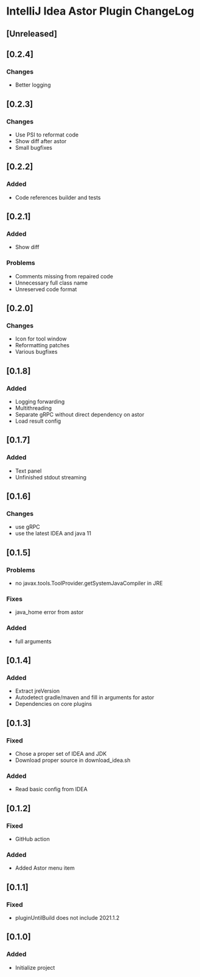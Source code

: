 <!-- Keep a Changelog guide -> https://keepachangelog.com -->

# IntelliJ Idea Astor Plugin ChangeLog

## [Unreleased]
## [0.2.4]
### Changes
- Better logging

## [0.2.3]
### Changes
- Use PSI to reformat code
- Show diff after astor
- Small bugfixes

## [0.2.2]
### Added
- Code references builder and tests

## [0.2.1]
### Added
- Show diff

### Problems
- Comments missing from repaired code
- Unnecessary full class name
- Unreserved code format


## [0.2.0]
### Changes
- Icon for tool window 
- Reformatting patches
- Various bugfixes

## [0.1.8]
### Added
- Logging forwarding
- Multithreading
- Separate gRPC without direct dependency on astor
- Load result config

## [0.1.7]
### Added
- Text panel
- Unfinished stdout streaming

## [0.1.6]
### Changes
- use gRPC
- use the latest IDEA and java 11

## [0.1.5]
### Problems
- no javax.tools.ToolProvider.getSystemJavaCompiler in JRE
### Fixes
- java_home error from astor
### Added
- full arguments

## [0.1.4]
### Added
- Extract jreVersion
- Autodetect gradle/maven and fill in arguments for astor
- Dependencies on core plugins

## [0.1.3]
### Fixed
- Chose a proper set of IDEA and JDK
- Download proper source in download_idea.sh

### Added
- Read basic config from IDEA

## [0.1.2]
### Fixed
- GitHub action
### Added
- Added Astor menu item

## [0.1.1]
### Fixed
- pluginUntilBuild does not include 2021.1.2

## [0.1.0]
### Added
- Initialize project


